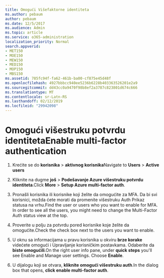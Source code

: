 ```yaml
---
title: Omogući Višefaktorne identiteta
ms.author: pebaum
author: pebaum
ms.date: 12/5/2017
ms.audience: Admin
ms.topic: article
ms.service: o365-administration
localization_priority: Normal
search.appverid:
- MET150
- MOE150
- MEW150
- MED150
- MOP150
- MBS150
ms.assetid: 785fc94f-fa62-461b-ba00-cf875e45d48f
ms.openlocfilehash: 4927bbbcc940ee5236b6228b403363526201e2a9
ms.sourcegitcommit: dd43cc0a9470f98b8ef2a3787c823801d674c666
ms.translationtype: MT
ms.contentlocale: sr-Latn-RS
ms.lasthandoff: 02/12/2019
ms.locfileid: "29942098"
---
```

# <a name="enable-multi-factor-authentication"></a><span data-ttu-id="b7bd7-102">Omogući višestruku potvrdu identiteta</span><span class="sxs-lookup"><span data-stu-id="b7bd7-102">Enable multi-factor authentication</span></span>

1. <span data-ttu-id="b7bd7-103">Krećite se do **korisnika** \> **aktivnog korisnika**</span><span class="sxs-lookup"><span data-stu-id="b7bd7-103">Navigate to **Users** \> **Active users**</span></span>
    
2. <span data-ttu-id="b7bd7-104">Kliknite na dugme **još** \> **Podešavanje Azure višestruku potvrdu identiteta**.</span><span class="sxs-lookup"><span data-stu-id="b7bd7-104">Click **More** \> **Setup Azure multi-factor auth**.</span></span> 
    
3. <span data-ttu-id="b7bd7-p101">Pronašli korisnika ili korisnike koji želite da omogućite za MFA. Da bi svi korisnici, možda ćete morati da promenite višestruku Auth Prikaz statusa na vrhu.</span><span class="sxs-lookup"><span data-stu-id="b7bd7-p101">Find the user or users who you want to enable for MFA. In order to see all the users, you might need to change the Multi-Factor Auth status view at the top.</span></span>
    
4. <span data-ttu-id="b7bd7-107">Proverite u polju za potvrdu pored korisnike koje želite da omogućite.</span><span class="sxs-lookup"><span data-stu-id="b7bd7-107">Check the check box next to the users you want to enable.</span></span>
    
5.  <span data-ttu-id="b7bd7-p102">U oknu sa informacijama u pravu korisnika u okviru **brze korake** videćete omogući i Upravljanje korisničkim postavkama. Odaberite da **biste omogućili**.</span><span class="sxs-lookup"><span data-stu-id="b7bd7-p102">On the right user info pane, under **quick steps** you'll see Enable and Manage user settings. Choose **Enable**.</span></span> 
    
6. <span data-ttu-id="b7bd7-110">U dijalogu koji se otvara, **kliknite omogući višestruku auth**.</span><span class="sxs-lookup"><span data-stu-id="b7bd7-110">In the dialog box that opens, **click enable multi-factor auth**.</span></span> 
    

